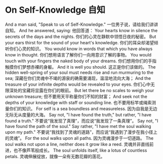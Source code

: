 # On Self-Knowledge 自知

And a man said, "Speak to us of Self-Knowledge."
一位男子说，请给我们讲讲自知。
And he answered, saying:
他回答道：
Your hearts know in silence the secrets of the days and the nights.
你们的心灵在静默中领悟日夜的秘密。
But your ears thirst for the sound of your heart's knowledge.
你们的耳朵却渴望倾听你们心灵的知识。
You would know in words that which you have always know in thought.
你们想用语言了解你们一向用意识了解的事物。
You would touch with your fingers the naked body of your dreams.
你们想用你们的手指触摸你们梦想赤裸的身躯。
And it is well you should.
这正是你们该做的。
The hidden well-spring of your soul must needs rise and run murmuring to the sea;
深藏在你们灵魂中不竭的源泉的确需要涌现，温湿地流向大海；
And the treasure of your infinite depths would be revealed to your eyes.
你们心中无限深处的宝藏将显露在你们的眼前。
But let there be no scales to weigh your unknown treasure;
但不要用天平称量你们不知的财富；
And seek not the depths of your knowledge with staff or sounding line.
也不要用标竿或绳索测量你们的知识。
For self is a sea boundless and measureless.
因为自我是无边无际无从度量的大海。
Say not, "I have found the truth," but rather, "I have found a truth."
不要说“我发现了真理”，而应说“我发现了一条真理”。
Say not, "I have found the path of the soul." Say rather, "I have met the soul walking upon my path."
不要说“我找到了灵魂的道路”，而应说“我遇到了漫步在我小径上的灵魂”。
For the soul walks upon all paths.
因为灵魂漫步于一切道路。
The soul walks not upon a line, neither does it grow like a reed.
灵魂并非直线前进，也不像芦苇般成长。
The soul unfolds itself, like a lotus of countless petals.
灵魂伸展绽放，就像一朵有无数花瓣的莲花。 